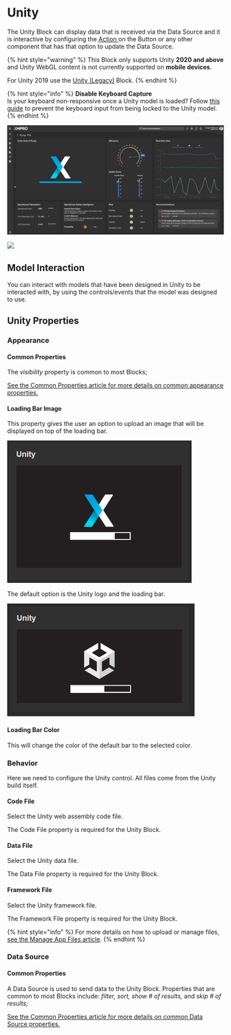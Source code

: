 # Unity

The Unity Block can display data that is received via the Data Source and it is interactive by configuring the [Action ](../common-properties.md#action)on the Button or any other component that has that option to update the Data Source.&#x20;

{% hint style="warning" %}
This Block only supports Unity **2020 and above** and Unity WebGL content is not currently supported on **mobile devices**.&#x20;

For Unity 2019 use the [Unity (Legacy)](unity-1.md) Block.
{% endhint %}

{% hint style="info" %}
**Disable Keyboard Capture**\
Is your keyboard non-responsive once a Unity model is loaded? Follow [this guide](https://docs.unity3d.com/ScriptReference/WebGLInput-captureAllKeyboardInput.html) to prevent the keyboard input from being locked to the Unity model.
{% endhint %}

![](<../../.gitbook/assets/unity pump example.gif>)

![](<../../.gitbook/assets/unity example 2.gif>)

## Model Interaction

You can interact with models that have been designed in Unity to be interacted with, by using the controls/events that the model was designed to use.

## Unity Properties

### Appearance

#### Common Properties

The _visibility_ property is common to most Blocks;

[See the Common Properties article for more details on common appearance properties.](../common-properties.md#appearance)

#### Loading Bar Image

This property gives the user an option to upload an image that will be displayed on top of the loading bar.

![](<../../.gitbook/assets/unity loading half.PNG>)

The default option is the Unity logo and the loading bar.

![](<../../.gitbook/assets/unity loading no image.PNG>)

#### Loading Bar Color

This will change the color of the default bar to the selected color.

### Behavior

Here we need to configure the Unity control. All files come from the Unity build itself.&#x20;

#### Code File&#x20;

Select the Unity web assembly code file.&#x20;

The Code File property is required for the Unity Block.

#### Data File

Select the Unity data file.

The Data File property is required for the Unity Block.

#### Framework File

Select the Unity framework file.&#x20;

The Framework File property is required for the Unity Block.

{% hint style="info" %}
For more details on how to upload or manage files, [see the Manage App Files article](../../how-tos/apps/manage-app-files.md).
{% endhint %}

### Data Source

#### Common Properties

A Data Source is used to send data to the Unity Block. Properties that are common to most Blocks include: _filter, sort, show # of results,_ and _skip # of results;_

[See the Common Properties article for more details on common Data Source properties.](../common-properties.md#data-source)

